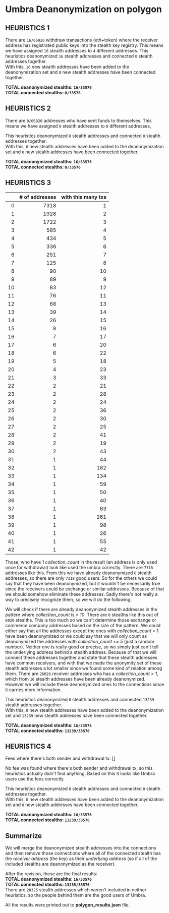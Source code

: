 # Umbra Deanonymization on polygon

## HEURISTICS 1

There are `16/66920` withdraw transactions (eth+token) where the receiver address has registrated public keys into the stealth key registry.
This means we have assigned `16` stealth addresses to `4` different addresses. 
This heuristics deanonymized `16` stealth addresses and connected `0` stealth addresses together.  
With this, `16` new stealth addresses have been added to the deanonymization set and `0` new stealth addresses have been connected together.  

**TOTAL deanonymized stealths: `16/33576`**  
**TOTAL connected stealths: `0/33576`**

## HEURISTICS 2

There are `0/66920` addresses who have sent funds to themselves.
This means we have assigned `0` stealth addresses to `0` different addresses,

This heuristics deanonymized `0` stealth addresses and connected `0` stealth addresses together.  
With this, `0` new stealth addresses have been added to the deanonymization set and `0` new stealth addresses have been connected together.  

**TOTAL deanonymized stealths: `16/33576`**  
**TOTAL connected stealths: `0/33576`**

## HEURISTICS 3

|    |   # of addresses |   with this many txs |
|---:|-----------------:|---------------------:|
|  0 |             7318 |                    1 |
|  1 |             1928 |                    2 |
|  2 |             1722 |                    3 |
|  3 |              585 |                    4 |
|  4 |              434 |                    5 |
|  5 |              336 |                    6 |
|  6 |              251 |                    7 |
|  7 |              125 |                    8 |
|  8 |               90 |                   10 |
|  9 |               89 |                    9 |
| 10 |               83 |                   12 |
| 11 |               76 |                   11 |
| 12 |               68 |                   13 |
| 13 |               39 |                   14 |
| 14 |               26 |                   15 |
| 15 |                8 |                   16 |
| 16 |                7 |                   17 |
| 17 |                6 |                   20 |
| 18 |                6 |                   22 |
| 19 |                5 |                   18 |
| 20 |                4 |                   23 |
| 21 |                3 |                   33 |
| 22 |                2 |                   21 |
| 23 |                2 |                   28 |
| 24 |                2 |                   24 |
| 25 |                2 |                   36 |
| 26 |                2 |                   30 |
| 27 |                2 |                   25 |
| 28 |                2 |                   41 |
| 29 |                2 |                   19 |
| 30 |                2 |                   43 |
| 31 |                1 |                   44 |
| 32 |                1 |                  182 |
| 33 |                1 |                  134 |
| 34 |                1 |                   59 |
| 35 |                1 |                   50 |
| 36 |                1 |                   40 |
| 37 |                1 |                   63 |
| 38 |                1 |                  261 |
| 39 |                1 |                   98 |
| 40 |                1 |                   26 |
| 41 |                1 |                   55 |
| 42 |                1 |                   42 |

Those, who have 1 *collection_count* in the result (an address is only used once for withdrawal) look like used the umbra correctly. There are `7318` addresses like this.
From this we have already deanonymized `0` stealth addresses, so there are only `7318` good users.
So for the others we could say that they have been deanonymized, but it wouldn't be necessarily true since the receivers could be exchange or similar addresses. Because of that we should somehow eliminate these addresses. Sadly there's not really a way to precisely recognize them, so we will do the following:

We will check if there are already deanonymized stealth addresses in the pattern where *collection_count* is *> 10*.
There are `0` stealths like this out of `6020` stealths.
This is too much so we can't determine those exchange or commerce company addresses based on the size of the pattern. We could either say that all the addresses except the ones with *collection_count* = 1 have been deanonymized or we could say that we will only count as deanonymized the addresses with *collection_count* *<= 5* (just a random number).
Neither one is really good or precise, so we simply just can't tell the underlying address behind a stealth address. Because of that we will connect these addresses together and state that these stealth addresses have common receivers, and with that we made the anonymity set of these stealth addresses a lot smaller since we found some kind of relation among them.
There are `26026` receiver addresses who has a *collection_count* *> 1*, which from `16` stealth addresses have been already deanonymized. However we will include these deanonymized ones to the connections since it carries more information.

This heuristics deanonymized `0` stealth addresses and connected `13239` stealth addresses together.  
With this, `0` new stealth addresses have been added to the deanonymization set and `13239` new stealth addresses have been connected together.  

**TOTAL deanonymized stealths: `16/33576`**  
**TOTAL connected stealths: `13239/33576`**

## HEURISTICS 4

Fees where there's both sender and withdrawal tx: []

No fee was found where there's both sender and withdrawal tx, so this heuristics actually didn't find anything. Based on this it looks like Umbra users use the fees correctly.

This heuristics deanonymized `0` stealth addresses and connected `0` stealth addresses together.  
With this, `0` new stealth addresses have been added to the deanonymization set and `0` new stealth addresses have been connected together.  

**TOTAL deanonymized stealths: `16/33576`**  
**TOTAL connected stealths: `13239/33576`**

## Summarize

We will merge the deanonymized stealth addresses into the connections and then remove those connections where all of the connected stealth has the *receiver address* (the key) as their *underlying address* (so if all of the included stealths are deanonymized as the receiver).

After the revision, these are the final results:  
**TOTAL deanonymized stealths: `16/33576`**  
**TOTAL connected stealths: `13235/33576`**  
There are `20325` stealth addresses which weren't included in neither heuristics, so the people behind them are the good users of Umbra.

All the results were printed out to **polygon_results.json** file.
